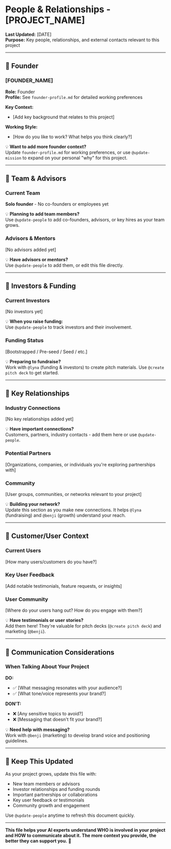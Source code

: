 # People & Relationships - [PROJECT_NAME]

**Last Updated:** [DATE]  
**Purpose:** Key people, relationships, and external contacts relevant to this project

---

## 👤 Founder

### [FOUNDER_NAME]
**Role:** Founder  
**Profile:** See `founder-profile.md` for detailed working preferences

**Key Context:**
- [Add key background that relates to this project]

**Working Style:**
- [How do you like to work? What helps you think clearly?]

💡 **Want to add more founder context?**  
Update `founder-profile.md` for working preferences, or use `@update-mission` to expand on your personal "why" for this project.

---

## 🤝 Team & Advisors

### Current Team
**Solo founder** - No co-founders or employees yet

💡 **Planning to add team members?**  
Use `@update-people` to add co-founders, advisors, or key hires as your team grows.

### Advisors & Mentors

[No advisors added yet]

💡 **Have advisors or mentors?**  
Use `@update-people` to add them, or edit this file directly.

---

## 💼 Investors & Funding

### Current Investors

[No investors yet]

💡 **When you raise funding:**  
Use `@update-people` to track investors and their involvement.

### Funding Status
[Bootstrapped / Pre-seed / Seed / etc.]

💡 **Preparing to fundraise?**  
Work with `@lyna` (funding & investors) to create pitch materials. Use `@create pitch deck` to get started.

---

## 🌟 Key Relationships

### Industry Connections

[No key relationships added yet]

💡 **Have important connections?**  
Customers, partners, industry contacts - add them here or use `@update-people`.

### Potential Partners
[Organizations, companies, or individuals you're exploring partnerships with]

### Community
[User groups, communities, or networks relevant to your project]

💡 **Building your network?**  
Update this section as you make new connections. It helps `@lyna` (fundraising) and `@benji` (growth) understand your reach.

---

## 👥 Customer/User Context

### Current Users
[How many users/customers do you have?]

### Key User Feedback
[Add notable testimonials, feature requests, or insights]

### User Community
[Where do your users hang out? How do you engage with them?]

💡 **Have testimonials or user stories?**  
Add them here! They're valuable for pitch decks (`@create pitch deck`) and marketing (`@benji`).

---

## 💬 Communication Considerations

### When Talking About Your Project
**DO:**
- ✅ [What messaging resonates with your audience?]
- ✅ [What tone/voice represents your brand?]

**DON'T:**
- ❌ [Any sensitive topics to avoid?]
- ❌ [Messaging that doesn't fit your brand?]

💡 **Need help with messaging?**  
Work with `@benji` (marketing) to develop brand voice and positioning guidelines.

---

## 🔄 Keep This Updated

As your project grows, update this file with:
- New team members or advisors
- Investor relationships and funding rounds
- Important partnerships or collaborations
- Key user feedback or testimonials
- Community growth and engagement

Use `@update-people` anytime to refresh this document quickly.

---

**This file helps your AI experts understand WHO is involved in your project and HOW to communicate about it. The more context you provide, the better they can support you.** 💚
